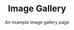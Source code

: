---
layout: gallery
title: Image Gallery
subtitle: An example image gallery page
description: A simple image gallery page 
gallery: example_gallery
show_sidebar: false
permalink: /pictures/
---